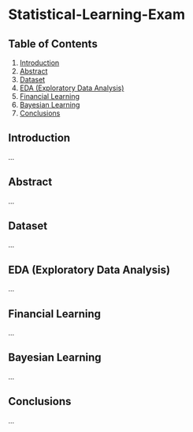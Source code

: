 # Statistical-Learning-Exam


## Table of Contents  
1. [Introduction](#introduction)  
2. [Abstract](#abstract)  
3. [Dataset](#dataset)  
4. [EDA (Exploratory Data Analysis)](#eda-exploratory-data-analysis)  
5. [Financial Learning](#financial-learning)  
6. [Bayesian Learning](#bayesian-learning)  
7. [Conclusions](#conclusions)  

## Introduction  
...  

## Abstract  
...  

## Dataset  
...  

## EDA (Exploratory Data Analysis)  
...  

## Financial Learning  
...  

## Bayesian Learning  
...  

## Conclusions  
...  
